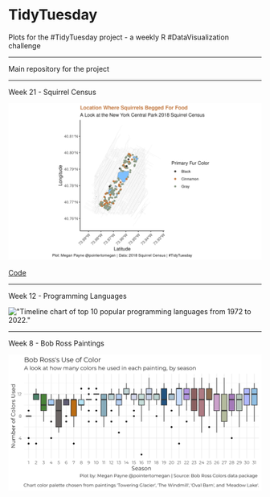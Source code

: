 # TidyTuesday

Plots for the #TidyTuesday project - a weekly R #DataVisualization challenge

---

Main repository for the project

---

Week 21 - Squirrel Census

![Map of Central Park, NY with squirrels plotted](images/week21_squirrel_census_food.png "Map of Central Park, NY with hungry Squirrels plotted")

[Code](2023/week21_squirrel_census.R)

---

Week 12 - Programming Languages

!["Timeline chart of top 10 popular programming languages from 1972 to 2022."](Rplot01.png "Timeline chart of top 10 popular programming languages from 1972 to 2022.")

---

Week 8 - Bob Ross Paintings

!["Boxplot of all 31 seasons of number of colors in Bob Ross's paintings."](images/week8_bob_ross_boxplot.png "Boxplot of all 31 seasons of number of colors in Bob Ross's paintings.")

